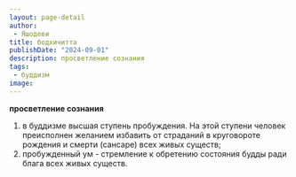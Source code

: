 ```yaml
---
layout: page-detail
author:
 - Яшодеви
title: бодхичитта
publishDate: "2024-09-01"
description: просветление сознания
tags:
 - буддизм
image: 
---
```


__просветление сознания__
1) в буддизме высшая ступень пробуждения. На этой ступени человек преисполнен желанием избавить от страданий в круговороте рождения и смерти (сансаре) всех живых существ;
2) пробужденный ум - стремление к обретению состояния будды ради блага всех живых существ.

